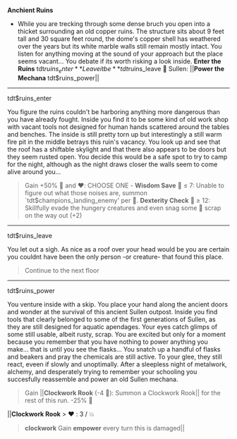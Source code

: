 **__Anchient Ruins__**
- While you are trecking through some dense bruch you open into a thicket surrounding an old copper ruins. The structure sits about 9 feet tall and 30 square feet round, the dome's copper shell has weathered over the years but its white marble walls still remain mostly intact. You listen for anything moving at the sound of your approach but the place seems vacant... You debate if its worth risking a look inside.
**Enter the Ruins** tdt$ruins_enter
**Leave it be** tdt$ruins_leave
🐙 Sullen: ||**Power the Mechana** tdt$ruins_power||

-------------
tdt$ruins_enter

You figure the ruins couldn't be harboring anything more dangerous than you have already fought. Inside you find it to be some kind of old work shop with vacant tools not designed for human hands scattered around the tables and benches. The inside is still pretty torn up but interestingly a still warm fire pit in the middle betrays this ruin's vacancy. You look up and see that the roof has a shiftable skylight and that there also appears to be doors but they seem rusted open. You decide this would be a safe spot to try to camp for the night, although as the night draws closer the walls seem to come alive around you... 
> Gain +50% 🔷 and ❤️: CHOOSE ONE - __Wisdom Save__ :game_die: ≤ 7: Unable to figure out what those noises are, summon `tdt$champions_landing_enemy' per 👥. __Dexterity Check__ :game_die: ≥ 12: Skillfully evade the hungery creatures and even snag some 🔶 scrap on the way out (+2)

-------------
tdt$ruins_leave

You let out a sigh. As nice as a roof over your head would be you are certain you couldnt have been the only person -or creature- that found this place. 
> Continue to the next floor

-------------
tdt$ruins_power

You venture inside with a skip. You place your hand along the ancient doors and wonder at the survival of this ancient Sullen outpost. Inside you find tools that clearly belonged to some of the first generations of Sullen, as they are still designed for aquatic apendages. Your eyes catch glimps of some still usable, albeit rusty, scrap. You are excited but only for a moment because you remember that you have nothing to power anything you make... that is until you see the flasks... You snatch up a handful of flasks and beakers and pray the chemicals are still active. To your glee, they still react, eveen if slowly and unoptimally. After a sleepless night of metalwork, alchemy, and desperately trying to remember your schooling you succesfully reassemble and power an old Sullen mechana. 
> Gain ||**Clockwork Rook** (-4 :large_blue_diamond:): Summon a Clockwork Rook|| for the rest of this run. -25% 🔷

||**__Clockwork Rook__**
﻿> :heart:﻿﻿﻿ : 3 / :boom:
> ﻿﻿**clockwork** Gain __empower__ every turn this is damaged||

